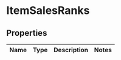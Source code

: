 # ItemSalesRanks

## Properties
Name | Type | Description | Notes
------------ | ------------- | ------------- | -------------
